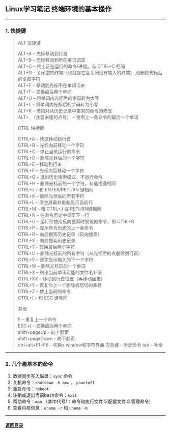 ## Linux学习笔记 终端环境的基本操作
---
### 1. 快捷键
>ALT 快捷键  
>  
>ALT+A – 光标移动到行首  
>ALT+B – 光标移动到所在单词词首  
>ALT+C – 终止正在运行的命令/进程。与 CTRL+C 相同  
>ALT+D – 关闭空的终端（也就是它会关闭没有输入的终端）,也删除光标后的全部字符  
>ALT+F – 移动到光标所在单词词末  
>ALT+T – 交换最后两个单词  
>ALT+U – 将单词内光标后的字母转为大写  
>ALT+L – 将单词内光标后的字母转为小写  
>ALT+R – 撤销对从历史记录中带来的命令的修改  
>ALT+. （注意末尾的点号） – 使用上一条命令的最后一个单词  
>  
>CTRL 快捷键  
>  
>CTRL+A – 快速移动到行首  
>CTRL+B – 光标向前移动一个字符  
>CTRL+C – 停止当前运行的命令  
>CTRL+D – 删除光标后的一个字符  
>CTRL+E – 移动到行末  
>CTRL+F – 光标向后移动一个字符  
>CTRL+G – 退出历史搜索模式，不运行命令  
>CTRL+H – 删除光标前的一个字符，和退格键相同  
>CTRL+J – 和 ENTER/RETURN 键相同  
>CTRL+K – 删除光标后的所有字符  
>CTRL+L – 清空屏幕并重新显示当前行  
>CTRL+M – 和 CTRL+J 或 RETURN键相同  
>CTRL+N – 在命令历史中显示下一行  
>CTRL+O – 运行你使用反向搜索时发现的命令，即 CTRL+R  
>CTRL+P – 显示命令历史的上一条命令  
>CTRL+R – 向后搜索历史记录（反向搜索）  
>CTRL+S – 向前搜索历史记录  
>CTRL+T – 交换最后两个字符  
>CTRL+U – 删除光标前的所有字符（从光标后的点删除到行首）    
>CTRL+V – 逐字显示输入的下一个字符  
>CTRL+W – 删除光标前的一个单词  
>CTRL+X – 列出当前单词可能的文件名补全  
>CTRL+XX – 移动到行首位置（再移动回来）  
>CTRL+Y – 恢复你上一个删除或剪切的条目  
>CTRL+Z – 停止当前的命令  
>CTRL+[ – 和 ESC 键等同  
>
>其他  
>  
>!! – 重复上一个命令  
>ESC+t – 交换最后两个单词  
>shift+pageUp - 向上翻页  
>shift+pageDown - 向下翻页  
>ctrl+alt+F1~F6 - 切换x window和字符界面
>方向键 - 历史命令
>tab - 补全

---
### 2. 几个最基本的命令

1. 数据同步写入磁盘：`sync` 命令
2. 关机命令：`shutdown -h now` ， `poweroff`
3. 重启命令：`reboot`
4. 注销或退出当前bash命令：`exit`
5. 帮助命令：`man` （其中代号1：命令和执行文件 5.配置文件  8.管理命令）
6. 查看内核信息：`uname -r` 和 `uname -m`


---
#### [返回目录](./)